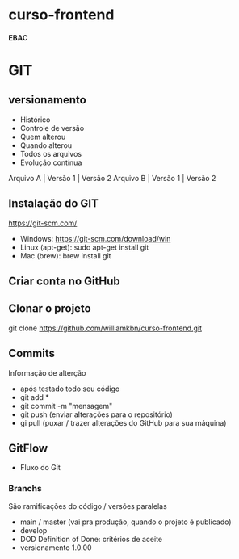 # curso-frontend
#### EBAC
# GIT
## versionamento
 - Histórico
 - Controle de versão
 - Quem alterou
 - Quando alterou
 - Todos os arquivos
 - Evolução contínua


 Arquivo A | Versão 1 | Versão 2
 Arquivo B | Versão 1 | Versão 2

 ## Instalação do GIT
 https://git-scm.com/
 
 - Windows: https://git-scm.com/download/win
 - Linux (apt-get): sudo apt-get install git
 - Mac (brew): brew install git

 ## Criar conta no GitHub

 ## Clonar o projeto
 git clone https://github.com/williamkbn/curso-frontend.git

 ## Commits
 Informação de alterção
 - após testado todo seu código
 - git add *
 - git commit -m "mensagem"
 - git push (enviar alterações para o repositório)
 - gi pull (puxar / trazer alterações do GitHub para sua máquina)

 ## GitFlow
 - Fluxo do Git


 ### Branchs
 São ramificações do código / versões paralelas

 - main / master (vai pra produção, quando o projeto é publicado)
 - develop 
 - DOD Definition of Done: critérios de aceite
 - versionamento 1.0.00

 